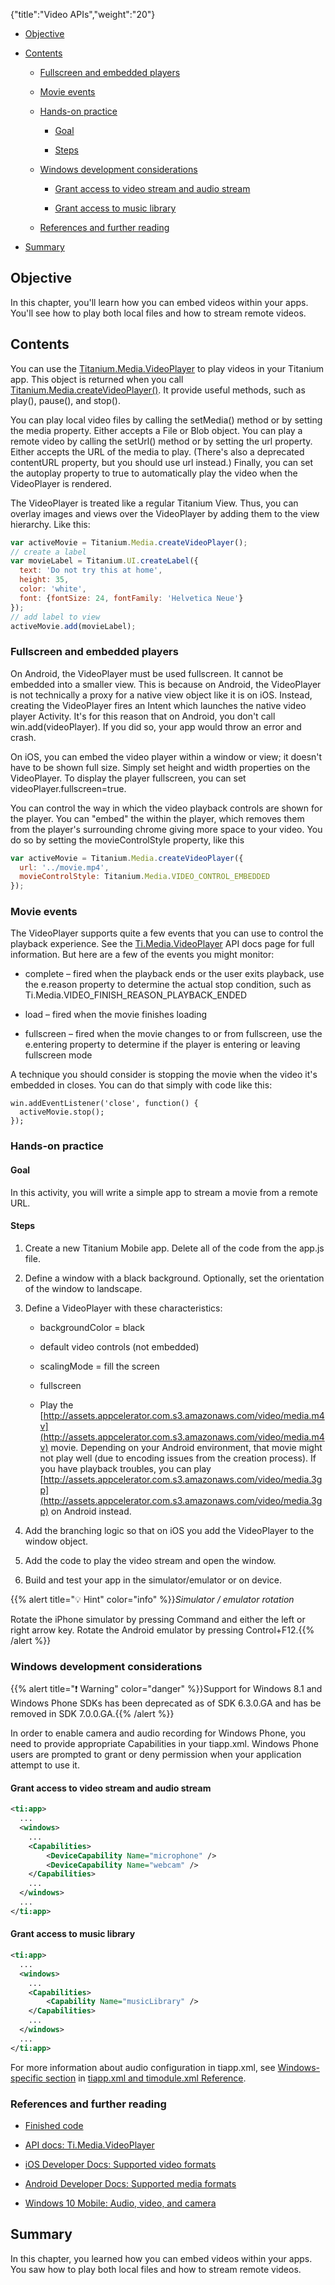{"title":"Video APIs","weight":"20"}

* [Objective](#objective)

* [Contents](#contents)

    * [Fullscreen and embedded players](#fullscreen-and-embedded-players)

    * [Movie events](#movie-events)

    * [Hands-on practice](#hands-on-practice)

        * [Goal](#goal)

        * [Steps](#steps)

    * [Windows development considerations](#windows-development-considerations)

        * [Grant access to video stream and audio stream](#grant-access-to-video-stream-and-audio-stream)

        * [Grant access to music library](#grant-access-to-music-library)

    * [References and further reading](#references-and-further-reading)

* [Summary](#summary)

## Objective

In this chapter, you'll learn how you can embed videos within your apps. You'll see how to play both local files and how to stream remote videos.

## Contents

You can use the [Titanium.Media.VideoPlayer](#!/api/Titanium.Media.VideoPlayer) to play videos in your Titanium app. This object is returned when you call [Titanium.Media.createVideoPlayer()](#!/api/Titanium.Media-method-createVideoPlayer). It provide useful methods, such as play(), pause(), and stop().

You can play local video files by calling the setMedia() method or by setting the media property. Either accepts a File or Blob object. You can play a remote video by calling the setUrl() method or by setting the url property. Either accepts the URL of the media to play. (There's also a deprecated contentURL property, but you should use url instead.) Finally, you can set the autoplay property to true to automatically play the video when the VideoPlayer is rendered.

The VideoPlayer is treated like a regular Titanium View. Thus, you can overlay images and views over the VideoPlayer by adding them to the view hierarchy. Like this:

```javascript
var activeMovie = Titanium.Media.createVideoPlayer();
// create a label
var movieLabel = Titanium.UI.createLabel({
  text: 'Do not try this at home',
  height: 35,
  color: 'white',
  font: {fontSize: 24, fontFamily: 'Helvetica Neue'}
});
// add label to view
activeMovie.add(movieLabel);
```

### Fullscreen and embedded players

On Android, the VideoPlayer must be used fullscreen. It cannot be embedded into a smaller view. This is because on Android, the VideoPlayer is not technically a proxy for a native view object like it is on iOS. Instead, creating the VideoPlayer fires an Intent which launches the native video player Activity. It's for this reason that on Android, you don't call win.add(videoPlayer). If you did so, your app would throw an error and crash.

On iOS, you can embed the video player within a window or view; it doesn't have to be shown full size. Simply set height and width properties on the VideoPlayer. To display the player fullscreen, you can set videoPlayer.fullscreen=true.

You can control the way in which the video playback controls are shown for the player. You can "embed" the within the player, which removes them from the player's surrounding chrome giving more space to your video. You do so by setting the movieControlStyle property, like this

```javascript
var activeMovie = Titanium.Media.createVideoPlayer({
  url: '../movie.mp4',
  movieControlStyle: Titanium.Media.VIDEO_CONTROL_EMBEDDED
});
```

### Movie events

The VideoPlayer supports quite a few events that you can use to control the playback experience. See the [Ti.Media.VideoPlayer](#!/api/Titanium.Media.VideoPlayer) API docs page for full information. But here are a few of the events you might monitor:

* complete – fired when the playback ends or the user exits playback, use the e.reason property to determine the actual stop condition, such as Ti.Media.VIDEO\_FINISH\_REASON\_PLAYBACK\_ENDED

* load – fired when the movie finishes loading

* fullscreen – fired when the movie changes to or from fullscreen, use the e.entering property to determine if the player is entering or leaving fullscreen mode

A technique you should consider is stopping the movie when the video it's embedded in closes. You can do that simply with code like this:

```
win.addEventListener('close', function() {
  activeMovie.stop();
});
```

### Hands-on practice

#### Goal

In this activity, you will write a simple app to stream a movie from a remote URL.

#### Steps

1. Create a new Titanium Mobile app. Delete all of the code from the app.js file.

2. Define a window with a black background. Optionally, set the orientation of the window to landscape.

3. Define a VideoPlayer with these characteristics:

    * backgroundColor = black

    * default video controls (not embedded)

    * scalingMode = fill the screen

    * fullscreen

    * Play the [http://assets.appcelerator.com.s3.amazonaws.com/video/media.m4v](http://assets.appcelerator.com.s3.amazonaws.com/video/media.m4v) movie. Depending on your Android environment, that movie might not play well (due to encoding issues from the creation process). If you have playback troubles, you can play [http://assets.appcelerator.com.s3.amazonaws.com/video/media.3gp](http://assets.appcelerator.com.s3.amazonaws.com/video/media.3gp) on Android instead.

4. Add the branching logic so that on iOS you add the VideoPlayer to the window object.

5. Add the code to play the video stream and open the window.

6. Build and test your app in the simulator/emulator or on device.

{{% alert title="💡 Hint" color="info" %}}*Simulator / emulator rotation*

Rotate the iPhone simulator by pressing Command and either the left or right arrow key. Rotate the Android emulator by pressing Control+F12.{{% /alert %}}

### Windows development considerations

{{% alert title="❗️ Warning" color="danger" %}}Support for Windows 8.1 and Windows Phone SDKs has been deprecated as of SDK 6.3.0.GA and has be removed in SDK 7.0.0.GA.{{% /alert %}}

In order to enable camera and audio recording for Windows Phone, you need to provide appropriate Capabilities in your tiapp.xml. Windows Phone users are prompted to grant or deny permission when your application attempt to use it.

#### Grant access to video stream and audio stream

```xml
<ti:app>
  ...
  <windows>
    ...
    <Capabilities>
        <DeviceCapability Name="microphone" />
        <DeviceCapability Name="webcam" />
    </Capabilities>
    ...
  </windows>
  ...
</ti:app>
```

#### Grant access to music library

```xml
<ti:app>
  ...
  <windows>
    ...
    <Capabilities>
        <Capability Name="musicLibrary" />
    </Capabilities>
    ...
  </windows>
  ...
</ti:app>
```

For more information about audio configuration in tiapp.xml, see [Windows-specific section](#!/guide/tiapp.xml_and_timodule.xml_Reference-section-29004921_tiapp.xmlandtimodule.xmlReference-Windows-specificsection) in [tiapp.xml and timodule.xml Reference](/docs/appc/Titanium_SDK/Titanium_SDK_Guide/Appendices/tiapp.xml_and_timodule.xml_Reference/).

### References and further reading

* [Finished code](http://assets.appcelerator.com.s3.amazonaws.com/app_u/ebook/7.2_video.zip)

* [API docs: Ti.Media.VideoPlayer](#!/api/Titanium.Media.VideoPlayer)

* [iOS Developer Docs: Supported video formats](http://developer.apple.com/library/ios/#documentation/Miscellaneous/Conceptual/iPhoneOSTechOverview/MediaLayer/MediaLayer.html)

* [Android Developer Docs: Supported media formats](http://developer.android.com/guide/appendix/media-formats.html)

* [Windows 10 Mobile: Audio, video, and camera](https://msdn.microsoft.com/windows/uwp/audio-video-camera/index)

## Summary

In this chapter, you learned how you can embed videos within your apps. You saw how to play both local files and how to stream remote videos.
